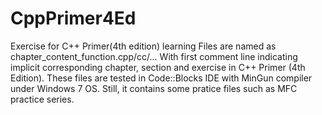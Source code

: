 CppPrimer4Ed
============

Exercise for C++ Primer(4th edition) learning
Files are named as chapter_content_function.cpp/cc/...
With first comment line indicating implicit corresponding chapter, section and exercise in C++ Primer (4th Edition).
These files are tested in Code::Blocks IDE with MinGun compiler under Windows 7 OS.
Still, it contains some pratice files such as MFC practice series.
